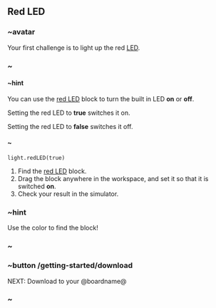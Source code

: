 ## Red LED

### ~avatar

Your first challenge is to light up the red [LED](https://en.wikipedia.org/wiki/Light-emitting_diode).

### ~

#### ~hint

You can use the [red LED](/reference/light/red-LED) block to turn the built in LED **on** or **off**. 

Setting the red LED to **true** switches it on. 

Setting the red LED to **false** switches it off.

#### ~

```block
light.redLED(true)
```
1. Find the [red LED](/reference/light/red-LED) block.
2. Drag the block anywhere in the workspace, and set it so that it is switched **on**. 
3. Check your result in the simulator.

### ~hint

Use the color to find the block!

### ~

### ~button /getting-started/download
NEXT: Download to your @boardname@
### ~